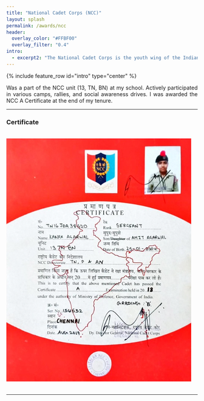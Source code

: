 ```yaml
---
title: "National Cadet Corps (NCC)"
layout: splash
permalink: /awards/ncc
header:
  overlay_color: "#FFBF00"
  overlay_filter: "0.4"
intro:
  - excerpt2: "The National Cadet Corps is the youth wing of the Indian Armed Forces with its headquarters in New Delhi, India."
---
```


{% include feature_row id="intro" type="center" %}
<p align="justify">  Was a part of the NCC unit (13, TN, BN) at my school. Actively participated in various camps, rallies, and social awareness drives. I was awarded
the NCC A Certificate at the end of my tenure.</p>
<hr>
<h3>Certificate</h3>
<br>
<img src="/assets/images/ncc.png">
<br>
<br>
<hr>
